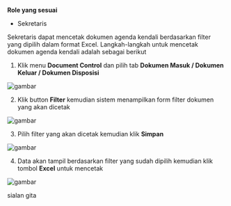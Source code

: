 **Role yang sesuai**

- Sekretaris

Sekretaris dapat mencetak dokumen agenda kendali berdasarkan filter yang dipilih dalam format Excel. Langkah-langkah untuk mencetak dokumen agenda kendali adalah sebagai berikut

1. Klik menu **Document Control** dan pilih tab **Dokumen Masuk / Dokumen Keluar / Dokumen Disposisi**

![gambar](SC_AgendaKendali/AG16.png)

2. Klik button **Filter** kemudian sistem menampilkan form filter dokumen yang akan dicetak

![gambar](SC_AgendaKendali/AG17.png)

3. Pilih filter yang akan dicetak kemudian klik **Simpan**

![gambar](SC_AgendaKendali/AG17.1.png)

4. Data akan tampil berdasarkan filter yang sudah dipilih kemudian klik tombol **Excel** untuk mencetak

![gambar](SC_AgendaKendali/AG18.png)

sialan gita
